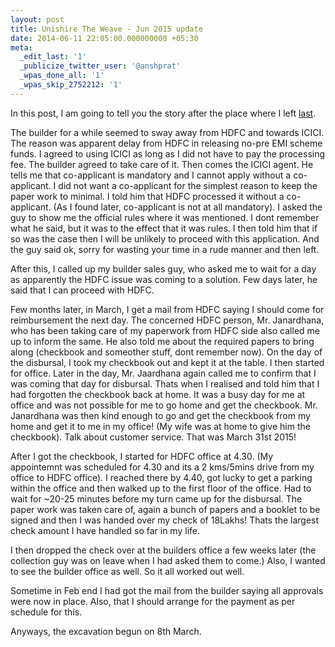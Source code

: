 ```yaml
---
layout: post
title: Unishire The Weave - Jun 2015 update
date: 2014-06-11 22:05:00.000000000 +05:30
meta:
  _edit_last: '1'
  _publicize_twitter_user: '@anshprat'
  _wpas_done_all: '1'
  _wpas_skip_2752212: '1'
---
```


In this post, I am going to tell you the story after the place where I left [last](/unishire-the-weave/).

The builder for a while seemed to sway away from HDFC and towards ICICI. The reason was apparent delay from HDFC in releasing no-pre EMI scheme funds. I agreed to using ICICI as long as I did not have to pay the processing fee. The builder agreed to take care of it. Then comes the ICICI agent. He tells me that co-applicant is mandatory and I cannot apply without a co-applicant. I did not want a co-applicant for the simplest reason to keep the paper work to minimal. I told him that HDFC processed it without a co-applicant. (As I found later, co-applicant is not at all mandatory). I asked the guy to show me the official rules where it was mentioned. I dont remember what he said, but it was to the effect that it was rules. I then told him that if so was the case then I will be unlikely to proceed with this application. And the guy said ok, sorry for wasting your time in a rude manner and then left.

After this, I called up my builder sales guy, who asked me to wait for a day as apparently the HDFC issue was coming to a solution. Few days later, he said that I can proceed with HDFC.

Few months later, in March, I get a mail from HDFC saying I should come for reimbursement the next day. The concerned HDFC person, Mr. Janardhana, who has been taking care of my paperwork from HDFC side also called me up to inform the same. He also told me about the required papers to bring along (checkbook and someother stuff, dont remember now). On the day of the disbursal, I took my checkbook out and kept it at the table. I then started for office. Later in the day, Mr. Jaardhana again called me to confirm that I was coming that day for disbursal. Thats when I realised and told him that I had forgotten the checkbook back at home. It was a busy day for me at office and was not possible for me to go home and get the checkbook. Mr. Janardhana was then kind enough to go and get the checkbook from my home and get it to me in my office! (My wife was at home to give him the checkbook). Talk about customer service. That was March 31st 2015!

After I got the checkbook, I started for HDFC office at 4.30. (My appointemnt was scheduled for 4.30 and its a 2 kms/5mins drive from my office to HDFC office). I reached there by 4.40, got lucky to get a parking within the office and then walked up to the first floor of the office. Had to wait for ~20-25 minutes before my turn came up for the disbursal. The paper work was taken care of, again a bunch of papers and a booklet to be signed and then I was handed over my check of 18Lakhs! Thats the largest check amount I have handled so far in my life. 

I then dropped the check over at the builders office a few weeks later (the collection guy was on leave when I had asked them to come.) Also, I wanted to see the builder office as well. So it all worked out well.

Sometime in Feb end I had got the mail from the builder saying all approvals were now in place. Also, that I should arrange for the payment as per schedule for this.

Anyways, the excavation begun on 8th March. 
